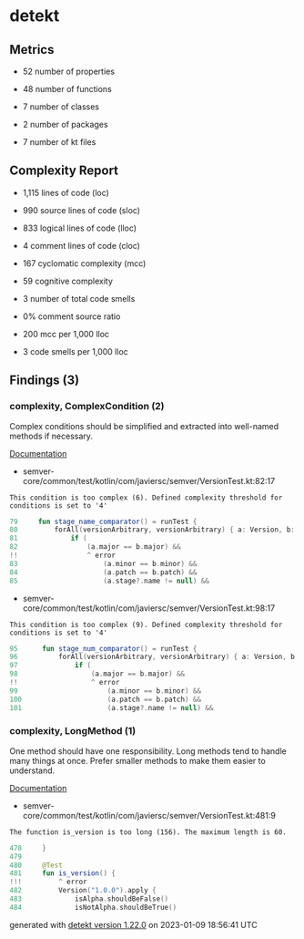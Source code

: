 # detekt

## Metrics

* 52 number of properties

* 48 number of functions

* 7 number of classes

* 2 number of packages

* 7 number of kt files

## Complexity Report

* 1,115 lines of code (loc)

* 990 source lines of code (sloc)

* 833 logical lines of code (lloc)

* 4 comment lines of code (cloc)

* 167 cyclomatic complexity (mcc)

* 59 cognitive complexity

* 3 number of total code smells

* 0% comment source ratio

* 200 mcc per 1,000 lloc

* 3 code smells per 1,000 lloc

## Findings (3)

### complexity, ComplexCondition (2)

Complex conditions should be simplified and extracted into well-named methods if necessary.

[Documentation](https://detekt.dev/docs/rules/complexity#complexcondition)

* semver-core/common/test/kotlin/com/javiersc/semver/VersionTest.kt:82:17
```
This condition is too complex (6). Defined complexity threshold for conditions is set to '4'
```
```kotlin
79     fun stage_name_comparator() = runTest {
80         forAll(versionArbitrary, versionArbitrary) { a: Version, b: Version ->
81             if (
82                 (a.major == b.major) &&
!!                 ^ error
83                     (a.minor == b.minor) &&
84                     (a.patch == b.patch) &&
85                     (a.stage?.name != null) &&

```

* semver-core/common/test/kotlin/com/javiersc/semver/VersionTest.kt:98:17
```
This condition is too complex (9). Defined complexity threshold for conditions is set to '4'
```
```kotlin
95      fun stage_num_comparator() = runTest {
96          forAll(versionArbitrary, versionArbitrary) { a: Version, b: Version ->
97              if (
98                  (a.major == b.major) &&
!!                  ^ error
99                      (a.minor == b.minor) &&
100                     (a.patch == b.patch) &&
101                     (a.stage?.name != null) &&

```

### complexity, LongMethod (1)

One method should have one responsibility. Long methods tend to handle many things at once. Prefer smaller methods to make them easier to understand.

[Documentation](https://detekt.dev/docs/rules/complexity#longmethod)

* semver-core/common/test/kotlin/com/javiersc/semver/VersionTest.kt:481:9
```
The function is_version is too long (156). The maximum length is 60.
```
```kotlin
478     }
479 
480     @Test
481     fun is_version() {
!!!         ^ error
482         Version("1.0.0").apply {
483             isAlpha.shouldBeFalse()
484             isNotAlpha.shouldBeTrue()

```

generated with [detekt version 1.22.0](https://detekt.dev/) on 2023-01-09 18:56:41 UTC
